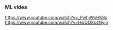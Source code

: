 ### ML videa

https://www.youtube.com/watch?v=_PwhiWxHK8o
https://www.youtube.com/watch?v=HwQQXs4Nyjo
